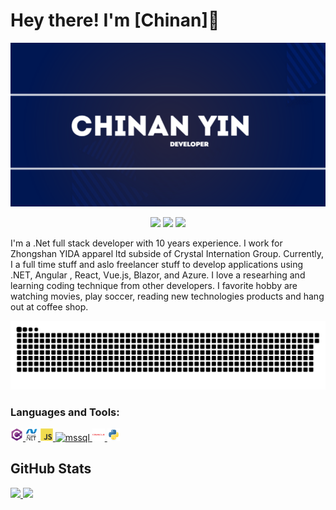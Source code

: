 # Hey there! I'm [Chinan]👋
<!-- <img src="wave.gif" width="24px"> -->
![ChinanYinDev](banner.png)
<p align="center">
    <a href="https://twitter.com/yinchinan"><img src="https://img.shields.io/badge/-Twitter-2D2B55?style=flat-square&logo=twitter&logoColor=white"/></a>
    <a href="https://linkedin.com/in/yinchinan"><img src="https://img.shields.io/badge/-LinkedIn-2D2B55?style=flat-square&logo=linkedin&logoColor=white"/></a>
    <a href="https://www.youtube.com/c/yinchinan"><img src="https://img.shields.io/badge/-Youtube-2D2B55?style=flat-square&logo=Youtube&logoColor=white"/></a>
   
</p>

I'm a .Net full stack developer with 10 years experience. I work for Zhongshan YIDA apparel ltd subside of Crystal Internation Group. Currently, I a full time stuff and aslo freelancer stuff to develop applications using .NET, Angular , React, Vue.js, Blazor, and Azure. I love a researhing and learning coding technique from other developers. I favorite hobby are watching movies, play soccer, reading new technologies products and hang out at coffee shop.

![](https://raw.githubusercontent.com/neozhu/neozhu/main/assets/github-contribution-grid-snake.svg)

<h3 align="left">Languages and Tools:</h3>

<a href="https://www.w3schools.com/cs/" target="_blank"> <img src="https://raw.githubusercontent.com/devicons/devicon/master/icons/csharp/csharp-original.svg" alt="csharp" width="20" height="20"/> </a> 
<a href="https://dotnet.microsoft.com/" target="_blank"> <img src="https://raw.githubusercontent.com/devicons/devicon/master/icons/dot-net/dot-net-original-wordmark.svg" alt="dotnet" width="20" height="20"/> </a>
 <a href="https://developer.mozilla.org/en-US/docs/Web/JavaScript" target="_blank"> <img src="https://raw.githubusercontent.com/devicons/devicon/master/icons/javascript/javascript-original.svg" alt="javascript" width="20" height="20"/> </a> <a href="https://www.microsoft.com/en-us/sql-server" target="_blank"> <img src="https://www.svgrepo.com/show/303229/microsoft-sql-server-logo.svg" alt="mssql" width="20" height="20"/> </a> 
  <a href="https://www.oracle.com/" target="_blank"> <img src="https://raw.githubusercontent.com/devicons/devicon/master/icons/oracle/oracle-original.svg" alt="oracle" width="20" height="20"/> </a> <a href="https://www.python.org" target="_blank"> <img src="https://raw.githubusercontent.com/devicons/devicon/master/icons/python/python-original.svg" alt="python" width="20" height="20"/> </a> </p>

## GitHub Stats

<a href="https://github.com/yinchinan010">
  <img height="180em" src="https://github-readme-stats.vercel.app/api?username=yinchinan010&show_icons=true&theme=shades-of-purple&count_private=true" />
  <img height="180em" src="https://github-readme-stats.vercel.app/api/top-langs/?username=JasonTaylorDev&theme=shades-of-purple&layout=compact" />
</a>
